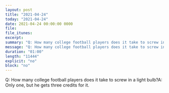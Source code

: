 ```yaml
---
layout: post
title: "2021-04-24"
today: "2021-04-24"
date: 2021-04-24 00:00:00 0000
file:
file_itunes:
excerpt:
summary: "Q: How many college football players does it take to screw in a light bulb?A: Only one, but he gets three credits for it."
message: "Q: How many college football players does it take to screw in a light bulb?A: Only one, but he gets three credits for it."
duration: "01:00"
length: "11444"
explicit: "no"
block: "no"
---
```

Q: How many college football players does it take to screw in a light bulb?A: Only one, but he gets three credits for it.

